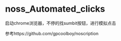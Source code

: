# noss_Automated_clicks
启动chrome浏览器，不停的找sumbit按钮，进行模拟点击



参考https://github.com/gpcoolboy/noscription
